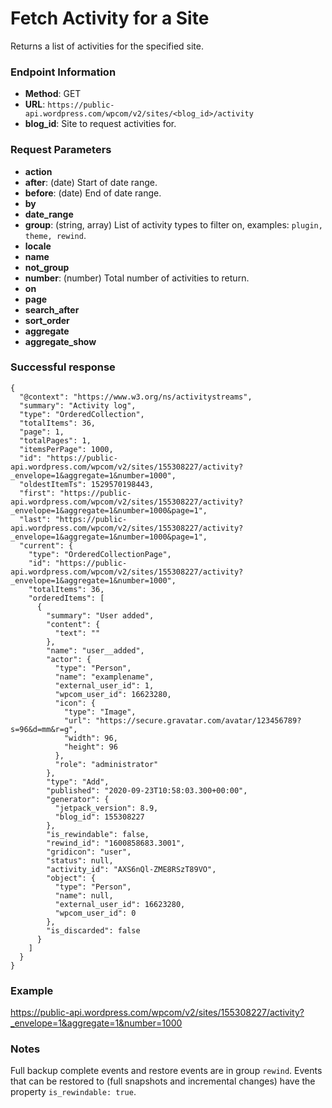 # Fetch Activity for a Site

Returns a list of activities for the specified site. 

### Endpoint Information

- __Method__: GET
- __URL__: `https://public-api.wordpress.com/wpcom/v2/sites/<blog_id>/activity`
- __blog_id__: Site to request activities for.

### Request Parameters

- __action__
- __after__: (date) Start of date range.
- __before__: (date) End of date range.
- __by__
- __date_range__
- __group__: (string, array) List of activity types to filter on, examples: `plugin, theme, rewind`.
- __locale__
- __name__
- __not_group__
- __number__: (number) Total number of activities to return.
- __on__
- __page__
- __search_after__
- __sort_order__
- __aggregate__
- __aggregate_show__


### Successful response

```
{
  "@context": "https://www.w3.org/ns/activitystreams",
  "summary": "Activity log",
  "type": "OrderedCollection",
  "totalItems": 36,
  "page": 1,
  "totalPages": 1,
  "itemsPerPage": 1000,
  "id": "https://public-api.wordpress.com/wpcom/v2/sites/155308227/activity?_envelope=1&aggregate=1&number=1000",
  "oldestItemTs": 1529570198443,
  "first": "https://public-api.wordpress.com/wpcom/v2/sites/155308227/activity?_envelope=1&aggregate=1&number=1000&page=1",
  "last": "https://public-api.wordpress.com/wpcom/v2/sites/155308227/activity?_envelope=1&aggregate=1&number=1000&page=1",
  "current": {
    "type": "OrderedCollectionPage",
    "id": "https://public-api.wordpress.com/wpcom/v2/sites/155308227/activity?_envelope=1&aggregate=1&number=1000",
    "totalItems": 36,
    "orderedItems": [
      {
        "summary": "User added",
        "content": {
          "text": ""
        },
        "name": "user__added",
        "actor": {
          "type": "Person",
          "name": "examplename",
          "external_user_id": 1,
          "wpcom_user_id": 16623280,
          "icon": {
            "type": "Image",
            "url": "https://secure.gravatar.com/avatar/123456789?s=96&d=mm&r=g",
            "width": 96,
            "height": 96
          },
          "role": "administrator"
        },
        "type": "Add",
        "published": "2020-09-23T10:58:03.300+00:00",
        "generator": {
          "jetpack_version": 8.9,
          "blog_id": 155308227
        },
        "is_rewindable": false,
        "rewind_id": "1600858683.3001",
        "gridicon": "user",
        "status": null,
        "activity_id": "AXS6nQl-ZME8RSzT89VO",
        "object": {
          "type": "Person",
          "name": null,
          "external_user_id": 16623280,
          "wpcom_user_id": 0
        },
        "is_discarded": false
      }
    ]
  }
}
```

### Example

https://public-api.wordpress.com/wpcom/v2/sites/155308227/activity?_envelope=1&aggregate=1&number=1000

### Notes

Full backup complete events and restore events are in group `rewind`. Events that can be restored to (full snapshots and incremental changes) have the property `is_rewindable: true`.


